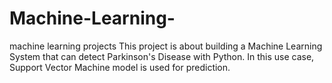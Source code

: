 # Machine-Learning-
 machine learning projects 
 This project is about building a Machine Learning System that can detect Parkinson's Disease with Python. In this use case, Support Vector Machine model is used for prediction. 
